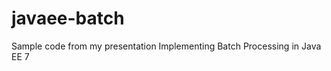javaee-batch
============

Sample code from my presentation Implementing Batch Processing in Java EE 7
